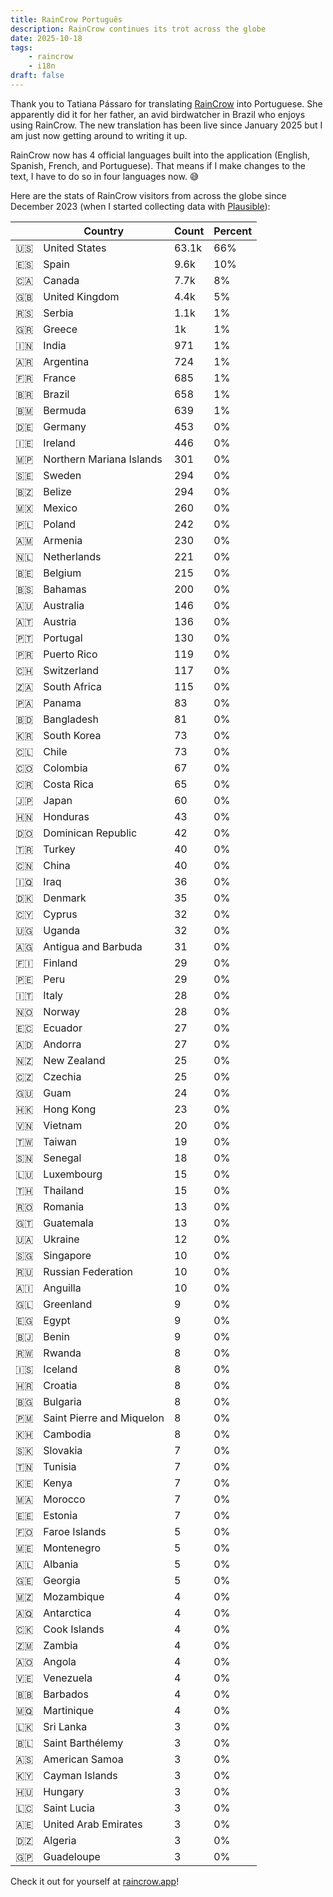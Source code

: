 ```yaml
---
title: RainCrow Português
description: RainCrow continues its trot across the globe
date: 2025-10-18
tags:
    - raincrow
    - i18n
draft: false
---
```


Thank you to Tatiana Pássaro for translating [RainCrow](https://raincrow.app) into Portuguese. She apparently did it for her father, an avid birdwatcher in Brazil who enjoys using RainCrow. The new translation has been live since January 2025 but I am just now getting around to writing it up.

RainCrow now has 4 official languages built into the application (English, Spanish, French, and Portuguese). That means if I make changes to the text, I have to do so in four languages now. 😅

Here are the stats of RainCrow visitors from across the globe since December 2023 (when I started collecting data with [Plausible](https://plausible.io/)):

|     | Country                   | Count | Percent |
| --- | ------------------------- | ----- | ------- |
| 🇺🇸  | United States             | 63.1k | 66%     |
| 🇪🇸  | Spain                     | 9.6k  | 10%     |
| 🇨🇦  | Canada                    | 7.7k  | 8%      |
| 🇬🇧  | United Kingdom            | 4.4k  | 5%      |
| 🇷🇸  | Serbia                    | 1.1k  | 1%      |
| 🇬🇷  | Greece                    | 1k    | 1%      |
| 🇮🇳  | India                     | 971   | 1%      |
| 🇦🇷  | Argentina                 | 724   | 1%      |
| 🇫🇷  | France                    | 685   | 1%      |
| 🇧🇷  | Brazil                    | 658   | 1%      |
| 🇧🇲  | Bermuda                   | 639   | 1%      |
| 🇩🇪  | Germany                   | 453   | 0%      |
| 🇮🇪  | Ireland                   | 446   | 0%      |
| 🇲🇵  | Northern Mariana Islands  | 301   | 0%      |
| 🇸🇪  | Sweden                    | 294   | 0%      |
| 🇧🇿  | Belize                    | 294   | 0%      |
| 🇲🇽  | Mexico                    | 260   | 0%      |
| 🇵🇱  | Poland                    | 242   | 0%      |
| 🇦🇲  | Armenia                   | 230   | 0%      |
| 🇳🇱  | Netherlands               | 221   | 0%      |
| 🇧🇪  | Belgium                   | 215   | 0%      |
| 🇧🇸  | Bahamas                   | 200   | 0%      |
| 🇦🇺  | Australia                 | 146   | 0%      |
| 🇦🇹  | Austria                   | 136   | 0%      |
| 🇵🇹  | Portugal                  | 130   | 0%      |
| 🇵🇷  | Puerto Rico               | 119   | 0%      |
| 🇨🇭  | Switzerland               | 117   | 0%      |
| 🇿🇦  | South Africa              | 115   | 0%      |
| 🇵🇦  | Panama                    | 83    | 0%      |
| 🇧🇩  | Bangladesh                | 81    | 0%      |
| 🇰🇷  | South Korea               | 73    | 0%      |
| 🇨🇱  | Chile                     | 73    | 0%      |
| 🇨🇴  | Colombia                  | 67    | 0%      |
| 🇨🇷  | Costa Rica                | 65    | 0%      |
| 🇯🇵  | Japan                     | 60    | 0%      |
| 🇭🇳  | Honduras                  | 43    | 0%      |
| 🇩🇴  | Dominican Republic        | 42    | 0%      |
| 🇹🇷  | Turkey                    | 40    | 0%      |
| 🇨🇳  | China                     | 40    | 0%      |
| 🇮🇶  | Iraq                      | 36    | 0%      |
| 🇩🇰  | Denmark                   | 35    | 0%      |
| 🇨🇾  | Cyprus                    | 32    | 0%      |
| 🇺🇬  | Uganda                    | 32    | 0%      |
| 🇦🇬  | Antigua and Barbuda       | 31    | 0%      |
| 🇫🇮  | Finland                   | 29    | 0%      |
| 🇵🇪  | Peru                      | 29    | 0%      |
| 🇮🇹  | Italy                     | 28    | 0%      |
| 🇳🇴  | Norway                    | 28    | 0%      |
| 🇪🇨  | Ecuador                   | 27    | 0%      |
| 🇦🇩  | Andorra                   | 27    | 0%      |
| 🇳🇿  | New Zealand               | 25    | 0%      |
| 🇨🇿  | Czechia                   | 25    | 0%      |
| 🇬🇺  | Guam                      | 24    | 0%      |
| 🇭🇰  | Hong Kong                 | 23    | 0%      |
| 🇻🇳  | Vietnam                   | 20    | 0%      |
| 🇹🇼  | Taiwan                    | 19    | 0%      |
| 🇸🇳  | Senegal                   | 18    | 0%      |
| 🇱🇺  | Luxembourg                | 15    | 0%      |
| 🇹🇭  | Thailand                  | 15    | 0%      |
| 🇷🇴  | Romania                   | 13    | 0%      |
| 🇬🇹  | Guatemala                 | 13    | 0%      |
| 🇺🇦  | Ukraine                   | 12    | 0%      |
| 🇸🇬  | Singapore                 | 10    | 0%      |
| 🇷🇺  | Russian Federation        | 10    | 0%      |
| 🇦🇮  | Anguilla                  | 10    | 0%      |
| 🇬🇱  | Greenland                 | 9     | 0%      |
| 🇪🇬  | Egypt                     | 9     | 0%      |
| 🇧🇯  | Benin                     | 9     | 0%      |
| 🇷🇼  | Rwanda                    | 8     | 0%      |
| 🇮🇸  | Iceland                   | 8     | 0%      |
| 🇭🇷  | Croatia                   | 8     | 0%      |
| 🇧🇬  | Bulgaria                  | 8     | 0%      |
| 🇵🇲  | Saint Pierre and Miquelon | 8     | 0%      |
| 🇰🇭  | Cambodia                  | 8     | 0%      |
| 🇸🇰  | Slovakia                  | 7     | 0%      |
| 🇹🇳  | Tunisia                   | 7     | 0%      |
| 🇰🇪  | Kenya                     | 7     | 0%      |
| 🇲🇦  | Morocco                   | 7     | 0%      |
| 🇪🇪  | Estonia                   | 7     | 0%      |
| 🇫🇴  | Faroe Islands             | 5     | 0%      |
| 🇲🇪  | Montenegro                | 5     | 0%      |
| 🇦🇱  | Albania                   | 5     | 0%      |
| 🇬🇪  | Georgia                   | 5     | 0%      |
| 🇲🇿  | Mozambique                | 4     | 0%      |
| 🇦🇶  | Antarctica                | 4     | 0%      |
| 🇨🇰  | Cook Islands              | 4     | 0%      |
| 🇿🇲  | Zambia                    | 4     | 0%      |
| 🇦🇴  | Angola                    | 4     | 0%      |
| 🇻🇪  | Venezuela                 | 4     | 0%      |
| 🇧🇧  | Barbados                  | 4     | 0%      |
| 🇲🇶  | Martinique                | 4     | 0%      |
| 🇱🇰  | Sri Lanka                 | 3     | 0%      |
| 🇧🇱  | Saint Barthélemy          | 3     | 0%      |
| 🇦🇸  | American Samoa            | 3     | 0%      |
| 🇰🇾  | Cayman Islands            | 3     | 0%      |
| 🇭🇺  | Hungary                   | 3     | 0%      |
| 🇱🇨  | Saint Lucia               | 3     | 0%      |
| 🇦🇪  | United Arab Emirates      | 3     | 0%      |
| 🇩🇿  | Algeria                   | 3     | 0%      |
| 🇬🇵  | Guadeloupe                | 3     | 0%      |

Check it out for yourself at [raincrow.app](https://raincrow.app)!
